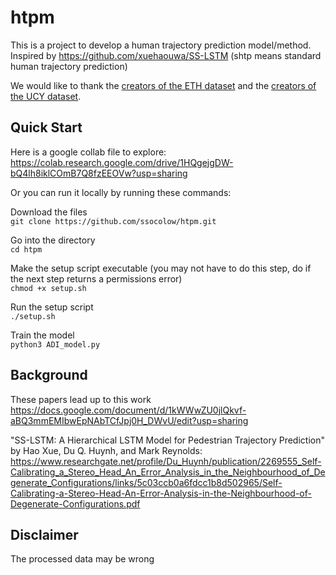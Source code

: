 # htpm
This is a project to develop a human trajectory prediction model/method.  Inspired by https://github.com/xuehaouwa/SS-LSTM
(shtp means standard human trajectory prediction)  

We would like to thank the [creators of the ETH dataset](https://ethz.ch/content/dam/ethz/special-interest/baug/igp/photogrammetry-remote-sensing-dam/documents/pdf/pellegrini09iccv.pdf) and the [creators of the UCY dataset](https://onlinelibrary.wiley.com/doi/10.1111/j.1467-8659.2007.01089.x).

## Quick Start
Here is a google collab file to explore: 
https://colab.research.google.com/drive/1HQgejgDW-bQ4lh8iklCOmB7Q8fzEEOVw?usp=sharing

Or you can run it locally by running these commands:  
  
Download the files  
`git clone https://github.com/ssocolow/htpm.git`  
  
Go into the directory  
`cd htpm`  
  
Make the setup script executable (you may not have to do this step, do if the next step returns a permissions error)  
`chmod +x setup.sh`  
  
Run the setup script  
`./setup.sh`  
  
Train the model  
`python3 ADI_model.py`  

## Background
These papers lead up to this work
https://docs.google.com/document/d/1kWWwZU0jlQkvf-aBQ3mmEMIbwEpNAbTCfJpj0H_DWvU/edit?usp=sharing  

"SS-LSTM: A Hierarchical LSTM Model for Pedestrian Trajectory Prediction" by Hao Xue, Du Q. Huynh, and Mark Reynolds: https://www.researchgate.net/profile/Du_Huynh/publication/2269555_Self-Calibrating_a_Stereo_Head_An_Error_Analysis_in_the_Neighbourhood_of_Degenerate_Configurations/links/5c03ccb0a6fdcc1b8d502965/Self-Calibrating-a-Stereo-Head-An-Error-Analysis-in-the-Neighbourhood-of-Degenerate-Configurations.pdf

## Disclaimer
The processed data may be wrong

